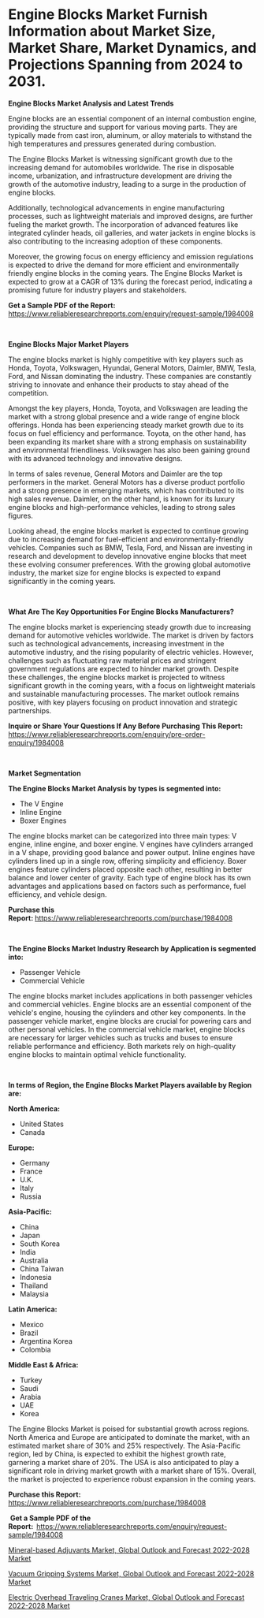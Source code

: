 <p><h1>Engine Blocks Market Furnish Information about Market Size, Market Share, Market Dynamics, and Projections Spanning from 2024 to 2031.</h1></p><p><strong>Engine Blocks Market Analysis and Latest Trends</strong></p>
<p><p>Engine blocks are an essential component of an internal combustion engine, providing the structure and support for various moving parts. They are typically made from cast iron, aluminum, or alloy materials to withstand the high temperatures and pressures generated during combustion.</p><p>The Engine Blocks Market is witnessing significant growth due to the increasing demand for automobiles worldwide. The rise in disposable income, urbanization, and infrastructure development are driving the growth of the automotive industry, leading to a surge in the production of engine blocks.</p><p>Additionally, technological advancements in engine manufacturing processes, such as lightweight materials and improved designs, are further fueling the market growth. The incorporation of advanced features like integrated cylinder heads, oil galleries, and water jackets in engine blocks is also contributing to the increasing adoption of these components.</p><p>Moreover, the growing focus on energy efficiency and emission regulations is expected to drive the demand for more efficient and environmentally friendly engine blocks in the coming years. The Engine Blocks Market is expected to grow at a CAGR of 13% during the forecast period, indicating a promising future for industry players and stakeholders.</p></p>
<p><strong>Get a Sample PDF of the Report:&nbsp;</strong> <a href="https://www.reliableresearchreports.com/enquiry/request-sample/1984008">https://www.reliableresearchreports.com/enquiry/request-sample/1984008</a></p>
<p>&nbsp;</p>
<p><strong>Engine Blocks Major Market Players</strong></p>
<p><p>The engine blocks market is highly competitive with key players such as Honda, Toyota, Volkswagen, Hyundai, General Motors, Daimler, BMW, Tesla, Ford, and Nissan dominating the industry. These companies are constantly striving to innovate and enhance their products to stay ahead of the competition.</p><p>Amongst the key players, Honda, Toyota, and Volkswagen are leading the market with a strong global presence and a wide range of engine block offerings. Honda has been experiencing steady market growth due to its focus on fuel efficiency and performance. Toyota, on the other hand, has been expanding its market share with a strong emphasis on sustainability and environmental friendliness. Volkswagen has also been gaining ground with its advanced technology and innovative designs.</p><p>In terms of sales revenue, General Motors and Daimler are the top performers in the market. General Motors has a diverse product portfolio and a strong presence in emerging markets, which has contributed to its high sales revenue. Daimler, on the other hand, is known for its luxury engine blocks and high-performance vehicles, leading to strong sales figures.</p><p>Looking ahead, the engine blocks market is expected to continue growing due to increasing demand for fuel-efficient and environmentally-friendly vehicles. Companies such as BMW, Tesla, Ford, and Nissan are investing in research and development to develop innovative engine blocks that meet these evolving consumer preferences. With the growing global automotive industry, the market size for engine blocks is expected to expand significantly in the coming years.</p></p>
<p>&nbsp;</p>
<p><strong>What Are The Key Opportunities For Engine Blocks Manufacturers?</strong></p>
<p><p>The engine blocks market is experiencing steady growth due to increasing demand for automotive vehicles worldwide. The market is driven by factors such as technological advancements, increasing investment in the automotive industry, and the rising popularity of electric vehicles. However, challenges such as fluctuating raw material prices and stringent government regulations are expected to hinder market growth. Despite these challenges, the engine blocks market is projected to witness significant growth in the coming years, with a focus on lightweight materials and sustainable manufacturing processes. The market outlook remains positive, with key players focusing on product innovation and strategic partnerships.</p></p>
<p><strong>Inquire or Share Your Questions If Any Before Purchasing This Report:</strong> <a href="https://www.reliableresearchreports.com/enquiry/pre-order-enquiry/1984008">https://www.reliableresearchreports.com/enquiry/pre-order-enquiry/1984008</a></p>
<p>&nbsp;</p>
<p><strong>Market Segmentation</strong></p>
<p><strong>The Engine Blocks Market Analysis by types is segmented into:</strong></p>
<p><ul><li>The V Engine</li><li>Inline Engine</li><li>Boxer Engines</li></ul></p>
<p><p>The engine blocks market can be categorized into three main types: V engine, inline engine, and boxer engine. V engines have cylinders arranged in a V shape, providing good balance and power output. Inline engines have cylinders lined up in a single row, offering simplicity and efficiency. Boxer engines feature cylinders placed opposite each other, resulting in better balance and lower center of gravity. Each type of engine block has its own advantages and applications based on factors such as performance, fuel efficiency, and vehicle design.</p></p>
<p><strong>Purchase this Report:&nbsp;</strong><a href="https://www.reliableresearchreports.com/purchase/1984008">https://www.reliableresearchreports.com/purchase/1984008</a></p>
<p>&nbsp;</p>
<p><strong>The Engine Blocks Market Industry Research by Application is segmented into:</strong></p>
<p><ul><li>Passenger Vehicle</li><li>Commercial Vehicle</li></ul></p>
<p><p>The engine blocks market includes applications in both passenger vehicles and commercial vehicles. Engine blocks are an essential component of the vehicle's engine, housing the cylinders and other key components. In the passenger vehicle market, engine blocks are crucial for powering cars and other personal vehicles. In the commercial vehicle market, engine blocks are necessary for larger vehicles such as trucks and buses to ensure reliable performance and efficiency. Both markets rely on high-quality engine blocks to maintain optimal vehicle functionality.</p></p>
<p>&nbsp;</p>
<p><strong>In terms of Region, the Engine Blocks Market Players available by Region are:</strong></p>
<p>
    <p> <strong> North America: </strong>
        <ul>
            <li>United States</li>
            <li>Canada</li>
        </ul>
        </p> 
    <p> <strong> Europe: </strong>
        <ul>
            <li>Germany</li>
            <li>France</li>
            <li>U.K.</li>
            <li>Italy</li>
            <li>Russia</li>
        </ul>
        </p> 
    <p> <strong> Asia-Pacific: </strong>
        <ul>
            <li>China</li>
            <li>Japan</li>
            <li>South Korea</li>
            <li>India</li>
            <li>Australia</li>
            <li>China Taiwan</li>
            <li>Indonesia</li>
            <li>Thailand</li>
            <li>Malaysia</li>
        </ul>
        </p> 
    <p> <strong> Latin America: </strong>
        <ul>
            <li>Mexico</li>
            <li>Brazil</li>
            <li>Argentina Korea</li>
            <li>Colombia</li>
        </ul>
        </p> 
    <p> <strong> Middle East & Africa: </strong>
        <ul>
            <li>Turkey</li>
            <li>Saudi</li>
            <li>Arabia</li>
            <li>UAE</li>
            <li>Korea</li>
        </ul>
    </p>
    </p>
<p><p>The Engine Blocks Market is poised for substantial growth across regions. North America and Europe are anticipated to dominate the market, with an estimated market share of 30% and 25% respectively. The Asia-Pacific region, led by China, is expected to exhibit the highest growth rate, garnering a market share of 20%. The USA is also anticipated to play a significant role in driving market growth with a market share of 15%. Overall, the market is projected to experience robust expansion in the coming years.</p></p>
<p><strong>Purchase this Report: </strong><a href="https://www.reliableresearchreports.com/purchase/1984008">https://www.reliableresearchreports.com/purchase/1984008</a></p>
<p>&nbsp;<strong>Get a Sample PDF of the Report:&nbsp;&nbsp;</strong><a href="https://www.reliableresearchreports.com/enquiry/request-sample/1984008">https://www.reliableresearchreports.com/enquiry/request-sample/1984008</a></p>
<p><strong></strong></p>
<p><p><a href="https://view.publitas.com/reportprime-1/mineral-based-adjuvants-market-global-outlook-and-forecast-2022-2028-market-size-2023-2030-global-industrial-analysis-key-geographical-regions-market-share-top-key-players-product-types-and-forecast-research-report/">Mineral-based Adjuvants Market, Global Outlook and Forecast 2022-2028 Market</a></p><p><a href="https://view.publitas.com/reportprime-1/vacuum-gripping-systems-market-global-outlook-and-forecast-2022-2028-market-research-report-provides-thorough-industry-overview-which-offers-an-in-depth-analysis-of-product-trends-and-new-market-divisions/">Vacuum Gripping Systems Market, Global Outlook and Forecast 2022-2028 Market</a></p><p><a href="https://view.publitas.com/reportprime-1/electric-overhead-traveling-cranes-market-global-outlook-and-forecast-2022-2028-market-research-report-unlocks-analysis-on-the-market-financial-status-market-size-and-market-revenue-upto-2030/">Electric Overhead Traveling Cranes Market, Global Outlook and Forecast 2022-2028 Market</a></p></p>